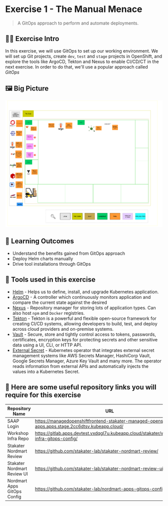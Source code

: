 # Exercise 1 - The Manual Menace
> A GitOps approach to perform and automate deployments.
## 👨‍🍳 Exercise Intro

In this exercise, we will use GitOps to set up our working environment. We will set up Git projects, create `dev`, `test` and `stage` projects in OpenShift, and explore the tools like ArgoCD, Tekton and Nexus to enable CI/CD/CT in the next exercise. In order to do that, we'll use a popular approach called _GitOps_

## 🖼️ Big Picture
![big-picture-Matomo](images/big-picture-matomo2.png)

## 🔮 Learning Outcomes

* Understand the benefits gained from GitOps approach
* Deploy Helm charts manually
* Drive tool installations through GitOps

## 🔨 Tools used in this exercise

* <span style="color:blue;">[Helm](https://helm.sh/)</span> - Helps us to define, install, and upgrade Kubernetes application.
* <span style="color:blue;">[ArgoCD](https://argoproj.github.io/argo-cd/)</span> - A controller which continuously monitors application and compare the current state against the desired
* <span style="color:blue;">[Nexus](https://www.sonatype.com/nexus-repository-sonatype)</span> - Repository manager for storing lots of application types. Can also host `npm` and `Docker` registries.
* <span style="color:blue;">[Tekton](https://tekton.dev/)</span> - Tekton is a powerful and flexible open-source framework for creating CI/CD systems, allowing developers to build, test, and deploy across cloud providers and on-premise systems.
* <span style="color:blue;">[Vault](https://www.vaultproject.io/)</span> - Secure, store and tightly control access to tokens, passwords, certificates, encryption keys for protecting secrets and other sensitive data using a UI, CLI, or HTTP API.
* <span style="color:blue;">[External Secret](https://external-secrets.io/)</span> - Kubernetes operator that integrates external secret management systems like AWS Secrets Manager, HashiCorp Vault, Google Secrets Manager, Azure Key Vault and many more. The operator reads information from external APIs and automatically injects the values into a Kubernetes Secret.

## :link: Here are some useful repository links you will require for this exercise 

| Repository Name              | URL                                                                                            |
|------------------------------|-----------------------------------------------------------------------------------------------------|
| SAAP Login                   | https://managedopenshiftfrontend-stakater-managed-openshift-apps.apps.stage.2cc6dtsv.kubeapp.cloud/ |
| Workshop Infra Repo          | https://gitlab.apps.devtest.vxdqgl7u.kubeapp.cloud/stakater/workshop-infra-gitops-config/           |
| Stakater Nordmart Review     | https://github.com/stakater-lab/stakater-nordmart-review/                                           |
|  Stakater Nordmart Review UI | https://github.com/stakater-lab/stakater-nordmart-review-ui/                                        |
| Nordmart Apps GitOps Config  | https://github.com/stakater-lab/nordmart-apps-gitops-config/                               |
